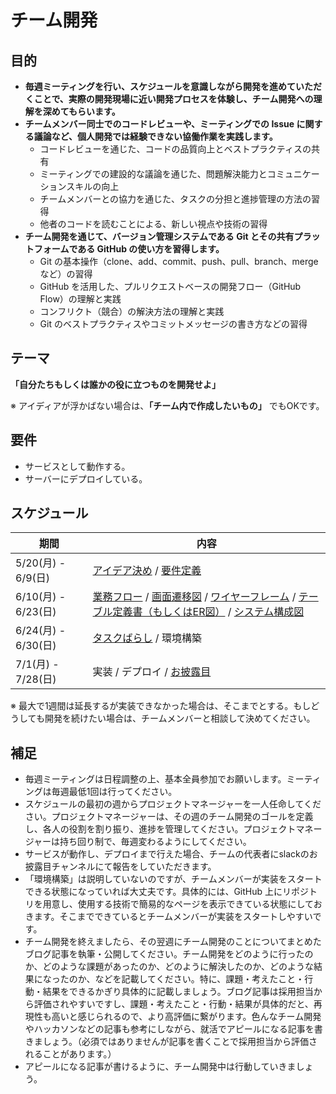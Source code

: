 # チーム開発

## 目的

- **毎週ミーティングを行い、スケジュールを意識しながら開発を進めていただくことで、実際の開発現場に近い開発プロセスを体験し、チーム開発への理解を深めてもらいます。**
- **チームメンバー同士でのコードレビューや、ミーティングでの Issue に関する議論など、個人開発では経験できない協働作業を実践します。**
  - コードレビューを通じた、コードの品質向上とベストプラクティスの共有
  - ミーティングでの建設的な議論を通じた、問題解決能力とコミュニケーションスキルの向上
  - チームメンバーとの協力を通じた、タスクの分担と進捗管理の方法の習得
  - 他者のコードを読むことによる、新しい視点や技術の習得
- **チーム開発を通じて、バージョン管理システムである Git とその共有プラットフォームである GitHub の使い方を習得します。**
  - Git の基本操作（clone、add、commit、push、pull、branch、merge など）の習得
  - GitHub を活用した、プルリクエストベースの開発フロー（GitHub Flow）の理解と実践
  - コンフリクト（競合）の解決方法の理解と実践
  - Git のベストプラクティスやコミットメッセージの書き方などの習得

## テーマ

**「自分たちもしくは誰かの役に立つものを開発せよ」**

※ アイディアが浮かばない場合は、**「チーム内で作成したいもの」** でもOKです。

## 要件

- サービスとして動作する。
- サーバーにデプロイしている。

## スケジュール

| 期間 | 内容 |
| --- | --- |
| 5/20(月) - 6/9(日) | [アイデア決め](/documents/IDEA.md) / [要件定義](/documents/REQUIREMENT_DEFINITION.md) |
| 6/10(月) - 6/23(日) | [業務フロー](/documents/BUSINESS_FLOW.md) / [画面遷移図](/documents/TRANSITION_DIAGRAM.md) / [ワイヤーフレーム](/documents/WIREFRAME.md) / [テーブル定義書（もしくはER図）](/documents/TABLE.md) / [システム構成図](/documents/SYSTEM_CONFIGURATION.md) |
| 6/24(月) - 6/30(日) | [タスクばらし](/documents/TASK_BREAKDOWN.md) / 環境構築 |
| 7/1(月) - 7/28(日) | 実装 / デプロイ / [お披露目](/documents/REVEAL.md) |

※ 最大で1週間は延長するが実装できなかった場合は、そこまでとする。もしどうしても開発を続けたい場合は、チームメンバーと相談して決めてください。

## 補足

- 毎週ミーティングは日程調整の上、基本全員参加でお願いします。ミーティングは毎週最低1回は行ってください。
- スケジュールの最初の週からプロジェクトマネージャーを一人任命してください。プロジェクトマネージャーは、その週のチーム開発のゴールを定義し、各人の役割を割り振り、進捗を管理してください。プロジェクトマネージャーは持ち回り制で、毎週変わるようにしてください。
- サービスが動作し、デプロイまで行えた場合、チームの代表者にslackのお披露目チャンネルにて報告をしていただきます。
- 「環境構築」は説明していないのですが、チームメンバーが実装をスタートできる状態になっていれば大丈夫です。具体的には、GitHub 上にリポジトリを用意し、使用する技術で簡易的なページを表示できている状態にしておきます。そこまでできているとチームメンバーが実装をスタートしやすいです。
- チーム開発を終えましたら、その翌週にチーム開発のことについてまとめたブログ記事を執筆・公開してください。チーム開発をどのように行ったのか、どのような課題があったのか、どのように解決したのか、どのような結果になったのか、などを記載してください。特に、課題・考えたこと・行動・結果をできるかぎり具体的に記載しましょう。ブログ記事は採用担当から評価されやすいですし、課題・考えたこと・行動・結果が具体的だと、再現性も高いと感じられるので、より高評価に繋がります。色んなチーム開発やハッカソンなどの記事も参考にしながら、就活でアピールになる記事を書きましょう。（必須ではありませんが記事を書くことで採用担当から評価されることがあります。）
- アピールになる記事が書けるように、チーム開発中は行動していきましょう。
